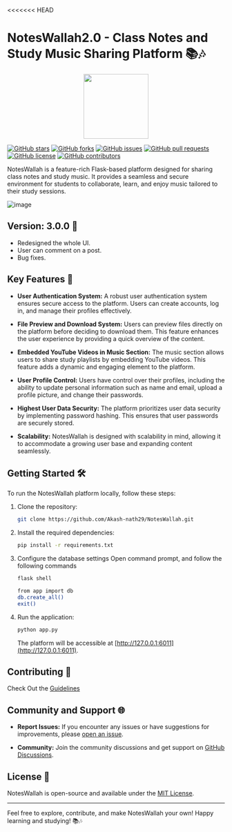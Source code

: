 <<<<<<< HEAD
# NotesWallah2.0 - Class Notes and Study Music Sharing Platform 📚🎶
<center><img src="https://github.com/Akash-nath29/NotesWallah/assets/100131577/b01c26c9-1219-4c47-8a23-44ca2c5329ff" width="150px"></center>

[![GitHub stars](https://img.shields.io/github/stars/Akash-nath29/NotesWallah2.0.svg?style=flat-square)](https://github.com/Akash-nath29/NotesWallah/stargazers)
[![GitHub forks](https://img.shields.io/github/forks/Akash-nath29/NotesWallah2.0.svg?style=flat-square)](https://github.com/Akash-nath29/NotesWallah/network)
[![GitHub issues](https://img.shields.io/github/issues/Akash-nath29/NotesWallah2.0.svg?style=flat-square)](https://github.com/Akash-nath29/NotesWallah/issues)
[![GitHub pull requests](https://img.shields.io/github/issues-pr/Akash-nath29/NotesWallah2.0.svg?style=flat-square)](https://github.com/Akash-nath29/NotesWallah/pulls)
[![GitHub license](https://img.shields.io/github/license/Akash-nath29/NotesWallah2.0.svg?style=flat-square)](https://github.com/Akash-nath29/NotesWallah/blob/main/LICENSE)
[![GitHub contributors](https://img.shields.io/github/contributors/Akash-nath29/NotesWallah2.0.svg?style=flat-square)](https://github.com/Akash-nath29/NotesWallah/graphs/contributors)

NotesWallah is a feature-rich Flask-based platform designed for sharing class notes and study music. It provides a seamless and secure environment for students to collaborate, learn, and enjoy music tailored to their study sessions.

![image](https://github.com/Akash-nath29/NotesWallah2.0/assets/100131577/4bd851c4-3119-4454-9d10-9f6050d09eb0)

## Version: 3.0.0 🚀
- Redesigned the whole UI.
- User can comment on a post.
- Bug fixes.

## Key Features 🚀

- **User Authentication System:** A robust user authentication system ensures secure access to the platform. Users can create accounts, log in, and manage their profiles effectively.

- **File Preview and Download System:** Users can preview files directly on the platform before deciding to download them. This feature enhances the user experience by providing a quick overview of the content.

- **Embedded YouTube Videos in Music Section:** The music section allows users to share study playlists by embedding YouTube videos. This feature adds a dynamic and engaging element to the platform.

- **User Profile Control:** Users have control over their profiles, including the ability to update personal information such as name and email, upload a profile picture, and change their passwords.

- **Highest User Data Security:** The platform prioritizes user data security by implementing password hashing. This ensures that user passwords are securely stored.

- **Scalability:** NotesWallah is designed with scalability in mind, allowing it to accommodate a growing user base and expanding content seamlessly.

## Getting Started 🛠️

To run the NotesWallah platform locally, follow these steps:

1. Clone the repository:

   ```bash
   git clone https://github.com/Akash-nath29/NotesWallah.git
   ```

2. Install the required dependencies:

   ```bash
   pip install -r requirements.txt
   ```

3. Configure the database settings
    Open command prompt, and follow the following commands
    ```bash
    flask shell
    ```
    ```bash
    from app import db
    db.create_all()
    exit()
    ```

4. Run the application:

   ```bash
   python app.py
   ```

   The platform will be accessible at [http://127.0.0.1:6011](http://127.0.0.1:6011).

## Contributing 🤝

Check Out the [Guidelines](CONTRIBUTING.md)

## Community and Support 🌐

- **Report Issues:** If you encounter any issues or have suggestions for improvements, please [open an issue](https://github.com/Akash-nath29/NotesWallah2.0/issues).

- **Community:** Join the community discussions and get support on [GitHub Discussions](https://github.com/Akash-nath29/NotesWallah2.0/discussions).

## License 📝

NotesWallah is open-source and available under the [MIT License](https://github.com/Akash-nath29/NotesWallah2.0/blob/main/LICENSE).

---

Feel free to explore, contribute, and make NotesWallah your own! Happy learning and studying! 📚🎶
